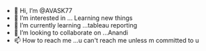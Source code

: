 - 👋 Hi, I’m @AVASK77
- 👀 I’m interested in ... Learning new things
- 🌱 I’m currently learning ...tableau reporting
- 💞️ I’m looking to collaborate on ...Anandi
- 📫 How to reach me ...u can't reach me unless m committed to u

<!---
AVASK77/AVASK77 is a ✨ special ✨ repository because its `README.md` (this file) appears on your GitHub profile.
You can click the Preview link to take a look at your changes.
--->
